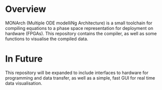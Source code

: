 # Overview

MONArch (Multiple ODE modelliNg Architecture) is a small toolchain for compiling equations to a phase space representation for deployment on hardware (FPGAs). This repository contains the compiler, as well as some functions to visualise the compiled data.
# In Future

This repository will be expanded to include interfaces to hardware for programming and data transfer, as well as a simple, fast GUI for real time data visualisation.
